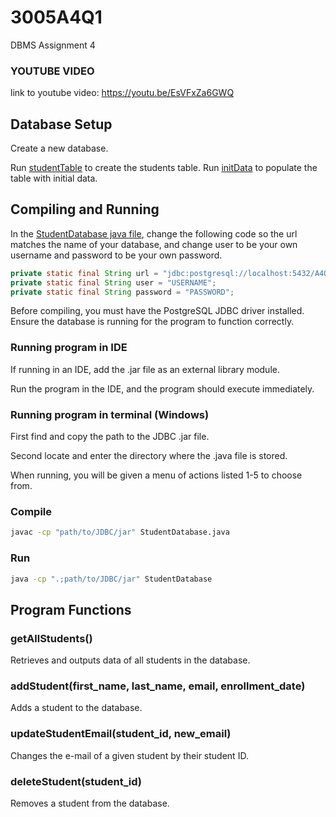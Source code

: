 # 3005A4Q1
DBMS Assignment 4

### YOUTUBE VIDEO
link to youtube video: https://youtu.be/EsVFxZa6GWQ

## Database Setup
Create a new database.

Run [studentTable](https://github.com/RiOlson/3005A4Q1/blob/main/Database%20Scripts/studentTable.sql) to create the students table.
Run [initData](https://github.com/RiOlson/3005A4Q1/blob/main/Database%20Scripts/initData.sql) to populate the table with initial data.

## Compiling and Running
In the [StudentDatabase java file](https://github.com/RiOlson/3005A4Q1/blob/main/src/StudentDatabase.java), change the following code so the url matches the name of your database, and change user to be your own username and password to be your own password.

```java 
private static final String url = "jdbc:postgresql://localhost:5432/A4Q1";
private static final String user = "USERNAME";
private static final String password = "PASSWORD";
```
Before compiling, you must have the PostgreSQL JDBC driver installed.
Ensure the database is running for the program to function correctly.

### Running program in IDE
If running in an IDE, add the .jar file as an external library module.

Run the program in the IDE, and the program should execute immediately.

### Running program in terminal (Windows)
First find and copy the path to the JDBC .jar file.

Second locate and enter the directory where the .java file is stored.

When running, you will be given a menu of actions listed 1-5 to choose from.

### Compile
```bash
javac -cp "path/to/JDBC/jar" StudentDatabase.java
```

### Run
```bash
java -cp ".;path/to/JDBC/jar" StudentDatabase
```
## Program Functions
### getAllStudents()
Retrieves and outputs data of all students in the database.

### addStudent(first_name, last_name, email, enrollment_date)
Adds a student to the database.

### updateStudentEmail(student_id, new_email)
Changes the e-mail of a given student by their student ID.

### deleteStudent(student_id)
Removes a student from the database.
